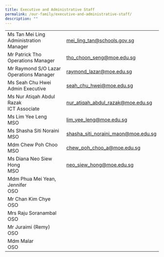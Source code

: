 ```yaml
---
title: Executive and Administrative Staff
permalink: /our-family/executive-and-administrative-staff/
description: ""
---
```

<table>
<tbody>

<tr>
<td style="text-align: left;">Ms Tan Mei Ling<br>Administration Manager</td>
<td style="text-align: left;"><a href="mailto:mei_ling_tan@schools.gov.sg" target="">mei_ling_tan@schools.gov.sg</a></td>
</tr>
	
<tr>
<td style="text-align: left;">Mr Patrick Tho<br>Operations Manager</td>
<td style="text-align: left;"><a href="mailto:tho_choon_seng@moe.edu.sg" target="">tho_choon_seng@moe.edu.sg</a></td>
</tr>
	
<tr>
<td style="text-align: left;">Mr Raymond S/O Lazar <br>Operations Manager</td>
<td style="text-align: left;"><a href="mailto:raymond_lazar@moe.edu.sg" target="">raymond_lazar@moe.edu.sg</a></td>
</tr>
	
	
<tr>
<td style="text-align: left;">Ms Seah Chu Hwei<br>Admin Executive</td>
<td style="text-align: left;"><a href="mailto:seah_chu_hwei@moe.edu.sg" target="">seah_chu_hwei@moe.edu.sg</a></td>
</tr>
<tr>
<td style="text-align: left;">Ms Nur Atiqah Abdul Razak <br>ICT Associate </td>
<td style="text-align: left;"><a href="mailto:nur_atiqah_abdul_razak@moe.edu.sg" target="">nur_atiqah_abdul_razak@moe.edu.sg</a></td>
</tr>
	<tr>
<td style="text-align: left;">Ms Lim Yee Leng <br>MSO </td>
<td style="text-align: left;"><a href="mailto:lim_yee_leng@moe.edu.sg" target="">lim_yee_leng@moe.edu.sg</a></td>
</tr>
		<tr>
<td style="text-align: left;">Ms Shasha Siti Noraini <br>MSO </td>
<td style="text-align: left;"><a href="mailto:shasha_siti_noraini_maon@moe.edu.sg" target="">shasha_siti_noraini_maon@moe.edu.sg</a></td>
</tr>
		<tr>
<td style="text-align: left;">Mdm Chew Poh Choo <br>MSO </td>
<td style="text-align: left;"><a href="mailto:Chew_poh_choo_a@moe.edu.sg" target="">chew_poh_choo_a@moe.edu.sg </a></td>
</tr>
		<tr>
<td style="text-align: left;">Ms Diana Neo Siew Hong <br>MSO </td>
<td style="text-align: left;"><a href="mailto:neo_siew_hong@moe.edu.sg" target="">neo_siew_hong@moe.edu.sg </a></td>
</tr>
		<tr>
<td style="text-align: left;">Mdm Phua Mei Yean, Jennifer <br>OSO </td>
<td style="text-align: left;"><a href="mailto:" target=""> </a></td>
</tr>
		<tr>
<td style="text-align: left;">Mr Chan Kim Chye<br>OSO </td>
<td style="text-align: left;"><a href="mailto:" target=""> </a></td>
</tr>
<tr>
<td style="text-align: left;">Mrs Raju Soranambal<br>OSO </td>
<td style="text-align: left;"><a href="mailto:" target=""> </a></td>
</tr>
<tr>
<td style="text-align: left;">Mr Juraimi (Remy)<br>OSO </td>
<td style="text-align: left;"><a href="mailto:" target=""> </a></td>
</tr>
<tr>
<td style="text-align: left;">Mdm Malar<br>OSO </td>
<td style="text-align: left;"><a href="mailto:" target=""> </a></td>
</tr>


</tbody>
</table>